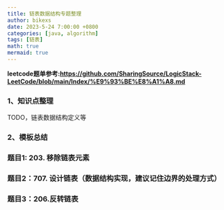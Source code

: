 ```yaml
---
title: 链表数据结构专题整理
author: bikexs
date: 2023-5-24 7:00:00 +0800
categories: [java, algorithm]
tags: [链表]
math: true
mermaid: true
---
```


**leetcode题单参考:https://github.com/SharingSource/LogicStack-LeetCode/blob/main/Index/%E9%93%BE%E8%A1%A8.md**

### 1、知识点整理

TODO，链表数据结构定义等

### 2、模板总结


### 题目1: 203. 移除链表元素


### 题目2：707. 设计链表（数据结构实现，建议记住边界的处理方式）

### 题目3：206.反转链表


